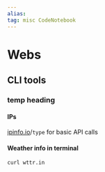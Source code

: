 ```yaml
---
alias:
tag: misc CodeNotebook 
---
```


# Webs

## CLI tools

### temp heading

#### IPs

[ipinfo.io](ipinfo.io)/`type` for basic API calls

#### Weather info in terminal

`curl wttr.in`
